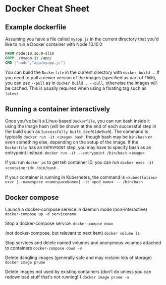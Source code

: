 # Docker Cheat Sheet


## Example dockerfile

Assuming you have a file called `myapp.js` in the current directory that you'd like to run a Docker container with Node 10.10.0:

```dockerfile
FROM node:10.10.0-slim
COPY ./myapp.js /app/
CMD ["node","app/myapp.js"]
```

You can build the `Dockerfile` in the current directory with `docker build .`.  If you need to pull a newer version of the images (specified as part of `FROM`), you can use `--pull` as in `docker build . --pull`, otherwise the images will be cached.  This is usually required when using a floating tag such as `latest`.

## Running a container interactively

Once you've built a Linux-based `Dockerfile`, you can run bash inside it using the image hash (will be shown at the end of each successful step in the build such as `Successfully built 8ecf61de9be9`).  The command is typically `docker run -it <image> bash`, though bash may be `bin/bash` or even something else, depending on the setup of the image.  If the `Dockerfile` has an `ENTRYPOINT` step, you may have to specify bash as an entrypoint instead: `docker run -it --entrypoint /bin/bash <image>`

If you run `docker ps` to get teh container ID, you can run `docker exec -it <containerid> /bin/bash` .

If your container is running in Kubernetes, the command is `<kubectlalias> exec [--namespace <namespaceName>] -it <pod_name> -- /bin/bash`

## Docker compose

Launch a docker-compose service in daemon mode (non-interactive)
`docker-compose up -d servicename`

Stop a docker-compose service.
`docker-compse down`

(not docker-compose, but relevant to next item)
`docker volume ls`

Stop services and delete named volumes and anonymous volumes attached to containers
`docker-compose down -v`

Delete dangling images (generally safe and may reclaim lots of storage)
`docker image prune`

Delete images not used by existing containers (don't do unless you can redownload stuff that's not running!!)
`docker image prune -a`
